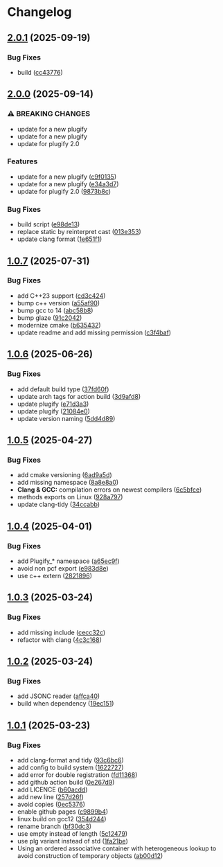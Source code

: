 # Changelog

## [2.0.1](https://github.com/untrustedmodders/plugify-plugin-configs/compare/v2.0.0...v2.0.1) (2025-09-19)


### Bug Fixes

* build ([cc43776](https://github.com/untrustedmodders/plugify-plugin-configs/commit/cc43776cfb8ed05577b158e11673c8446725946f))

## [2.0.0](https://github.com/untrustedmodders/plugify-plugin-configs/compare/v1.0.7...v2.0.0) (2025-09-14)


### ⚠ BREAKING CHANGES

* update for a new plugify
* update for a new plugify
* update for plugify 2.0

### Features

* update for a new plugify ([c9f0135](https://github.com/untrustedmodders/plugify-plugin-configs/commit/c9f0135ab12c3f01292cf9982ce47195c781d105))
* update for a new plugify ([e34a3d7](https://github.com/untrustedmodders/plugify-plugin-configs/commit/e34a3d79f8ce990948ea5ed6c3716a68f1ed84e1))
* update for plugify 2.0 ([9873b8c](https://github.com/untrustedmodders/plugify-plugin-configs/commit/9873b8c29c57dcc10a46518dd20e650feb95b3fa))


### Bug Fixes

* build script ([e98de13](https://github.com/untrustedmodders/plugify-plugin-configs/commit/e98de131e0dea100f374db63a508ac92645ba484))
* replace static by reinterpret cast ([013e353](https://github.com/untrustedmodders/plugify-plugin-configs/commit/013e353b9107c0c6961986e7ebe6e66ffdc4fa12))
* update clang format ([1e651f1](https://github.com/untrustedmodders/plugify-plugin-configs/commit/1e651f1eca3409944f0da7d2c814f4ba5aabc543))

## [1.0.7](https://github.com/untrustedmodders/plugify-configs/compare/v1.0.6...v1.0.7) (2025-07-31)


### Bug Fixes

* add C++23 support ([cd3c424](https://github.com/untrustedmodders/plugify-configs/commit/cd3c4242cd597663b60c5b7413c29104fe2b6835))
* bump c++ version ([a55af90](https://github.com/untrustedmodders/plugify-configs/commit/a55af9073ab094dd4d4b2dbd60c10fd29957e546))
* bump gcc to 14 ([abc58b8](https://github.com/untrustedmodders/plugify-configs/commit/abc58b83f26d938d7208640209320141fec5995b))
* bump glaze ([91c2042](https://github.com/untrustedmodders/plugify-configs/commit/91c20422bc8edcc30488bed1a872641a27f6f4d5))
* modernize cmake ([b635432](https://github.com/untrustedmodders/plugify-configs/commit/b635432811a71c77ea4dca4a831bb008508dceb6))
* update readme and add missing permission ([c3f4baf](https://github.com/untrustedmodders/plugify-configs/commit/c3f4baf1e6ac09ab914ec327aaa4d50eccbf96f2))

## [1.0.6](https://github.com/untrustedmodders/plugify-configs/compare/v1.0.5...v1.0.6) (2025-06-26)


### Bug Fixes

* add default build type ([37fd60f](https://github.com/untrustedmodders/plugify-configs/commit/37fd60f3cd8ab0e0eada7124967db6c135926139))
* update arch tags for action build ([3d9afd8](https://github.com/untrustedmodders/plugify-configs/commit/3d9afd830c3598ad7f71cc6a14af89a53a01758e))
* update plugify ([e71d3a3](https://github.com/untrustedmodders/plugify-configs/commit/e71d3a359f7793b256f5fa3f07243eb443874b7d))
* update plugify ([21084e0](https://github.com/untrustedmodders/plugify-configs/commit/21084e0e718fd9bb083c7e8e0950c323fb8b1aa0))
* update version naming ([5dd4d89](https://github.com/untrustedmodders/plugify-configs/commit/5dd4d89c6a830326613428229f39ea3588f55334))

## [1.0.5](https://github.com/untrustedmodders/plugify-configs/compare/v1.0.4...v1.0.5) (2025-04-27)


### Bug Fixes

* add cmake versioning ([6ad9a5d](https://github.com/untrustedmodders/plugify-configs/commit/6ad9a5d0a592d1fc19dfb125321e1512b19b785a))
* add missing namespace ([8a8e8a0](https://github.com/untrustedmodders/plugify-configs/commit/8a8e8a026d95b2873686ad1205daa574c093fd80))
* **Clang & GCC:** compilation errors on newest compilers ([6c5bfce](https://github.com/untrustedmodders/plugify-configs/commit/6c5bfceab8fd907fb3379fd9f4543cbc84db08f7))
* methods exports on Linux ([928a797](https://github.com/untrustedmodders/plugify-configs/commit/928a797f3ccd254d4aa79b4415bf4bfc70d8fc02))
* update clang-tidy ([34ccabb](https://github.com/untrustedmodders/plugify-configs/commit/34ccabb7e45b7fa2063a4dcd2084d0ef6063402a))

## [1.0.4](https://github.com/untrustedmodders/plugify-configs/compare/v1.0.3...v1.0.4) (2025-04-01)


### Bug Fixes

* add Plugify_* namespace ([a65ec9f](https://github.com/untrustedmodders/plugify-configs/commit/a65ec9fd591610ed85523579b717ecd6d9d81c5a))
* avoid non pcf export ([e983d8e](https://github.com/untrustedmodders/plugify-configs/commit/e983d8e0ad3fe213bf1c644d346fb71cb886b9b6))
* use c++ extern ([2821896](https://github.com/untrustedmodders/plugify-configs/commit/28218969327160ba85a66164e4295b03e2c497f6))

## [1.0.3](https://github.com/untrustedmodders/plugify-configs/compare/v1.0.2...v1.0.3) (2025-03-24)


### Bug Fixes

* add missing include ([cecc32c](https://github.com/untrustedmodders/plugify-configs/commit/cecc32cf7f70dbd53998c55784339c86c5a71e18))
* refactor with clang ([4c3c168](https://github.com/untrustedmodders/plugify-configs/commit/4c3c168e84b7625a847628c6ab4928c7809079ec))

## [1.0.2](https://github.com/untrustedmodders/plugify-configs/compare/v1.0.1...v1.0.2) (2025-03-24)


### Bug Fixes

* add JSONC reader ([affca40](https://github.com/untrustedmodders/plugify-configs/commit/affca4089d32ee5fa43ba3acfde96b686d74f8bf))
* build when dependency ([19ec151](https://github.com/untrustedmodders/plugify-configs/commit/19ec15136876bd23322297bd3fe8c26aacbbe759))

## [1.0.1](https://github.com/untrustedmodders/plugify-configs/compare/v1.0.0...v1.0.1) (2025-03-23)


### Bug Fixes

* add clang-format and tidy ([93c6bc6](https://github.com/untrustedmodders/plugify-configs/commit/93c6bc6b16c33924b130ed1beb7df978093d7fdf))
* add config to build system ([1622727](https://github.com/untrustedmodders/plugify-configs/commit/1622727de842d49b16e607d089c94f46fddf9f06))
* add error for double registration ([fd11368](https://github.com/untrustedmodders/plugify-configs/commit/fd113689936eac636d85f1b956778ae0c2655589))
* add github action build ([0e267d9](https://github.com/untrustedmodders/plugify-configs/commit/0e267d94543bc17ada68b0a47fb386b324bae68c))
* add LICENCE ([b60acdd](https://github.com/untrustedmodders/plugify-configs/commit/b60acddc9e06c1762881f07b21251fcf568d1700))
* add new line ([257d26f](https://github.com/untrustedmodders/plugify-configs/commit/257d26fbe88a390c5e555dcef5dc606538c0044e))
* avoid copies ([0ec5376](https://github.com/untrustedmodders/plugify-configs/commit/0ec53769bb47113699be5257efca88f7a5d0ac3e))
* enable github pages ([c9899b4](https://github.com/untrustedmodders/plugify-configs/commit/c9899b42bdf1b74bf403c5bb6c20e2b3e398e591))
* linux build on gcc12 ([354d244](https://github.com/untrustedmodders/plugify-configs/commit/354d244eb32b165d6426333d4ac480b47a5bdc6b))
* rename branch ([bf30dc3](https://github.com/untrustedmodders/plugify-configs/commit/bf30dc3995d456dcbb5f17cdebbcc30be69cdfe8))
* use empty instead of length ([5c12479](https://github.com/untrustedmodders/plugify-configs/commit/5c12479b64ee76f38a89b46b026977cd2087c7bd))
* use plg variant instead of std ([1fa21be](https://github.com/untrustedmodders/plugify-configs/commit/1fa21be4d371656d676007b780b190e75e933d44))
* Using an ordered associative container with heterogeneous lookup to avoid construction of temporary objects ([ab00d12](https://github.com/untrustedmodders/plugify-configs/commit/ab00d12b2033b060b797dc613dd443d1f3287c2d))
